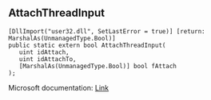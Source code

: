 ## AttachThreadInput

```
[DllImport("user32.dll", SetLastError = true)] [return: MarshalAs(UnmanagedType.Bool)]
public static extern bool AttachThreadInput(
   uint idAttach,
   uint idAttachTo,
   [MarshalAs(UnmanagedType.Bool)] bool fAttach
);
```

Microsoft documentation: [Link](https://docs.microsoft.com/en-us/windows/win32/api/winuser/nf-winuser-attachthreadinput)
